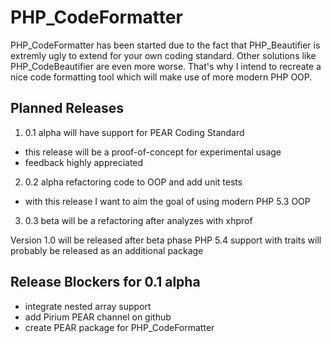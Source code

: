 PHP_CodeFormatter
=================
PHP_CodeFormatter has been started due to the fact that PHP_Beautifier is
extremly ugly to extend for your own coding standard. Other solutions like
PHP_CodeBeautifier are even more worse. That's why I intend to recreate a nice
code formatting tool which will make use of more modern PHP OOP.

Planned Releases
----------------
1. 0.1 alpha will have support for PEAR Coding Standard
  - this release will be a proof-of-concept for experimental usage
  - feedback highly appreciated
2. 0.2 alpha refactoring code to OOP and add unit tests
  - with this release I want to aim the goal of using modern PHP 5.3 OOP
3. 0.3 beta will be a refactoring after analyzes with xhprof


Version 1.0 will be released after beta phase
PHP 5.4 support with traits will probably be released as an additional package

Release Blockers for 0.1 alpha
-----------------------------
- integrate nested array support
- add Pirium PEAR channel on github
- create PEAR package for PHP_CodeFormatter